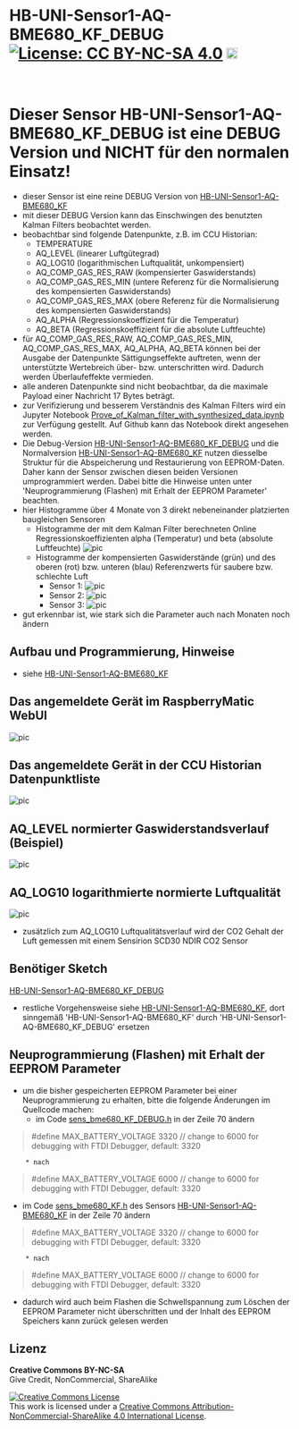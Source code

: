 # HB-UNI-Sensor1-AQ-BME680_KF_DEBUG [![License: CC BY-NC-SA 4.0](https://img.shields.io/badge/License-CC%20BY--NC--SA%204.0-lightgrey.svg)](https://creativecommons.org/licenses/by-nc-sa/4.0/)  <a href='https://ko-fi.com/FUEL4EP' target='_blank'><img height='20' style='border:0px;height:20px;' src='https://cdn.ko-fi.com/cdn/kofi1.png?v=2' border='0' alt='Buy Me a Coffee at ko-fi.com' /></a>
<br/>

# Dieser Sensor HB-UNI-Sensor1-AQ-BME680_KF_DEBUG ist eine **DEBUG** Version und NICHT für den normalen Einsatz!
- dieser Sensor ist eine reine DEBUG Version von [HB-UNI-Sensor1-AQ-BME680_KF](https://github.com/FUEL4EP/HomeAutomation/tree/master/AsksinPP_developments/sketches/HB-UNI-Sensor1-AQ-BME680_KF)
- mit dieser DEBUG Version kann  das Einschwingen des benutzten Kalman Filters beobachtet werden.
- beobachtbar sind folgende Datenpunkte, z.B. im CCU Historian:
	+ TEMPERATURE
	+ AQ_LEVEL (linearer Luftgütegrad)
	+ AQ_LOG10 (logarithmischen Luftqualität, unkompensiert)
	+ AQ_COMP_GAS_RES_RAW  (kompensierter Gaswiderstands)
	+ AQ_COMP_GAS_RES_MIN  (untere Referenz für die Normalisierung des kompensierten Gaswiderstands)
	+ AQ_COMP_GAS_RES_MAX (obere Referenz für die Normalisierung des kompensierten Gaswiderstands)
	+ AQ_ALPHA (Regressionskoeffizient für die Temperatur)
	+ AQ_BETA (Regressionskoeffizient für die absolute Luftfeuchte)
- für AQ_COMP_GAS_RES_RAW, AQ_COMP_GAS_RES_MIN, AQ_COMP_GAS_RES_MAX, AQ_ALPHA, AQ_BETA können bei der Ausgabe der Datenpunkte Sättigungseffekte auftreten, wenn der unterstützte Wertebreich über- bzw. unterschritten wird. Dadurch werden Überlaufeffekte vermieden.
- alle anderen Datenpunkte sind nicht beobachtbar, da die maximale Payload einer Nachricht 17 Bytes beträgt.
- zur Verifizierung und besserem Verständnis des Kalman Filters wird ein Jupyter Notebook [Prove_of_Kalman_filter_with_synthesized_data.ipynb](./Kalman_Filter/Prove_of_Kalman_filter_with_synthesized_data.ipynb) zur Verfügung gestellt. Auf Github kann das Notebook direkt angesehen werden.
-	Die Debug-Version [HB-UNI-Sensor1-AQ-BME680_KF_DEBUG](https://github.com/FUEL4EP/HomeAutomation/tree/master/AsksinPP_developments/sketches/HB-UNI-Sensor1-AQ-BME680_KF_DEBUG) und die Normalversion [HB-UNI-Sensor1-AQ-BME680_KF](https://github.com/FUEL4EP/HomeAutomation/tree/master/AsksinPP_developments/sketches/HB-UNI-Sensor1-AQ-BME680_KF) nutzen diesselbe Struktur für die Abspeicherung und Restaurierung von EEPROM-Daten. Daher kann der Sensor zwischen diesen beiden Versionen umprogrammiert werden. Dabei bitte die Hinweise unten unter 'Neuprogrammierung (Flashen) mit Erhalt der EEPROM Parameter' beachten.
-	hier Histogramme über 4 Monate von 3 direkt nebeneinander platzierten baugleichen Sensoren
    +	Histogramme der mit dem Kalman Filter berechneten Online Regressionskoeffizienten alpha (Temperatur) und beta (absolute Luftfeuchte)
     	![pic](Autocalibration/convergence_of_Kalman_absolute_humidity_regression_coefficient_alpha_over_4_months.png)
    + Histogramme der kompensierten Gaswiderstände (grün) und des oberen (rot) bzw. unteren (blau) Referenzwerts für saubere bzw. schlechte Luft 
        +  Sensor 1:
           ![pic](Autocalibration/4_months_histogram_of_compensated_gas_resistance_with_upper_and_lower_bounds_for_clean_and_poor_airquality___sensor_1.png)
        + Sensor 2:
          ![pic](Autocalibration/4_months_histogram_of_compensated_gas_resistance_with_upper_and_lower_bounds_for_clean_and_poor_airquality___sensor_2.png)
        + Sensor 3:
          ![pic](Autocalibration/4_months_histogram_of_compensated_gas_resistance_with_upper_and_lower_bounds_for_clean_and_poor_airquality___sensor_3.png)
- gut erkennbar ist, wie stark sich die Parameter auch nach Monaten noch ändern 


##  Aufbau und Programmierung, Hinweise

- siehe [HB-UNI-Sensor1-AQ-BME680_KF](https://github.com/FUEL4EP/HomeAutomation/tree/master/AsksinPP_developments/sketches/HB-UNI-Sensor1-AQ-BME680_KF)   

## Das angemeldete Gerät im RaspberryMatic WebUI

![pic](Images/WebUI.png)

## Das angemeldete Gerät in der CCU Historian Datenpunktliste


![pic](Images/CCU_Historian_DataPoints.png)

## AQ_LEVEL normierter Gaswiderstandsverlauf (Beispiel)


![pic](Images/AQ_LEVEL.png)

## AQ_LOG10 logarithmierte normierte Luftqualität

![pic](Images/AQ_LOG10_versus_NDIR_SCD30_CO2.png)

- zusätzlich zum AQ_LOG10 Luftqualitätsverlauf wird der CO2 Gehalt der Luft gemessen mit einem Sensirion SCD30 NDIR CO2 Sensor 


## Benötiger Sketch

[HB-UNI-Sensor1-AQ-BME680_KF_DEBUG](https://github.com/FUEL4EP/HomeAutomation/tree/master/AsksinPP_developments/sketches/HB-UNI-Sensor1-AQ-BME680_KF_DEBUG)

- restliche Vorgehensweise siehe [HB-UNI-Sensor1-AQ-BME680_KF](https://github.com/FUEL4EP/HomeAutomation/tree/master/AsksinPP_developments/sketches/HB-UNI-Sensor1-AQ-BME680_KF), dort sinngemäß 'HB-UNI-Sensor1-AQ-BME680_KF' durch 'HB-UNI-Sensor1-AQ-BME680_KF_DEBUG' ersetzen

## Neuprogrammierung (Flashen) mit Erhalt der EEPROM Parameter

- um die bisher gespeicherten EEPROM Parameter bei einer Neuprogrammierung zu erhalten, bitte die folgende Änderungen im Quellcode machen:
	+ im Code [sens_bme680_KF_DEBUG.h](./sensors/sens_bme680_KF_DEBUG.h) in der Zeile 70 ändern
	
> #define MAX_BATTERY_VOLTAGE                              3320      // change to 6000 for debugging with FTDI Debugger, default: 3320

		* nach
 
> #define MAX_BATTERY_VOLTAGE                              6000      // change to 6000 for debugging with FTDI Debugger, default: 3320

+ im Code [sens_bme680_KF.h](../HB-UNI-Sensor1-AQ-BME680_KF/sensors/sens_bme680_KF.h) des Sensors [HB-UNI-Sensor1-AQ-BME680_KF](https://github.com/FUEL4EP/HomeAutomation/tree/master/AsksinPP_developments/sketches/HB-UNI-Sensor1-AQ-BME680_KF) in der Zeile 70 ändern
	
> #define MAX_BATTERY_VOLTAGE                              3320      // change to 6000 for debugging with FTDI Debugger, default: 3320

		* nach
 
> #define MAX_BATTERY_VOLTAGE                              6000      // change to 6000 for debugging with FTDI Debugger, default: 3320

- dadurch wird auch beim Flashen die Schwellspannung zum Löschen der EEPROM Parameter nicht überschritten und der Inhalt des EEPROM Speichers kann zurück gelesen werden

## Lizenz

**Creative Commons BY-NC-SA**<br>
Give Credit, NonCommercial, ShareAlike

<a rel="license" href="http://creativecommons.org/licenses/by-nc-sa/4.0/"><img alt="Creative Commons License" style="border-width:0" src="https://i.creativecommons.org/l/by-nc-sa/4.0/88x31.png" /></a><br />This work is licensed under a <a rel="license" href="http://creativecommons.org/licenses/by-nc-sa/4.0/">Creative Commons Attribution-NonCommercial-ShareAlike 4.0 International License</a>.
